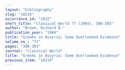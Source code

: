 ```yaml
---
layout: "bibliography"
slug: "10216"
occurrence_id: "1832"
short_title: "Classical World 77 (1984), 300-303"
author: "Brown, Richard B."
publication_year: "1984"
title: "Greeks in Assyria: Some Overlooked Evidence"
volume_no_: "77"
pages: "300-303"
journal: "Classical World"
title: "Greeks in Assyria: Some Overlooked Evidence"
previous_item: "10219"
---
```

